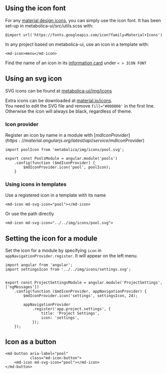 Using the icon font
-------------------

For any [material design icons](https://material.io/icons/), you can simply use the icon font.
It has been set-up in metabolica-ui/src/utils.scss with:

    @import url('https://fonts.googleapis.com/icon?family=Material+Icons')

In any project based on metabolica-ui, use an icon in a template with:

    <md-icon>menu</md-icon>
    
Find the name of an icon in its [information card](https://material.io/icons/#ic_menu) under `< > ICON FONT`


Using an svg icon
----------------------

SVG icons can be found at [metabolica-ui/img/icons](https://github.com/biosustain/metabolica-ui/tree/master/img/icons)

Extra icons can be downloaded at [material.io/icons](https://material.io/icons).  
You need to edit the SVG file and remove `fill="#000000'` in the first line.
Otherwise the icon will always be black, regardless of theme.


### Icon provider


Register an icon by name in a module with [$mdIconProvider](https://material.angularjs.org/latest/api/service/$mdIconProvider)

    import poolIcon from 'metabolica/img/icons/pool.svg';

    export const PoolsModule = angular.module('pools')
        .config(function ($mdIconProvider) {
            $mdIconProvider.icon('pool', poolIcon);
        }
        
        
### Using icons in templates

Use a registered icon in a template with its name

    <md-icon md-svg-icon="pool"></md-icon>

Or use the path directly

    <md-icon md-svg-icon="../../img/icons/pool.svg">


Setting the icon for a module
----------------------------

Set the icon for a module by specifying `icon` in `appNavigationProvider.register`. It will appear on the left menu.

```
import angular from 'angular';
import settingsIcon from '../../img/icons/settings.svg';


export const ProjectSettingsModule = angular.module('ProjectSettings', ['ngMessages'])
    .config(function ($mdIconProvider, appNavigationProvider) {
        $mdIconProvider.icon('settings', settingsIcon, 24);

        appNavigationProvider
            .register('app.project.settings', {
                title: 'Project Settings',
                icon: 'settings',
            });
    });
```

Icon as a button
----------


    <md-button aria-label="pool"
               class="md-icon-button">
        <md-icon md-svg-icon="pool"></md-icon>
    </md-button>
